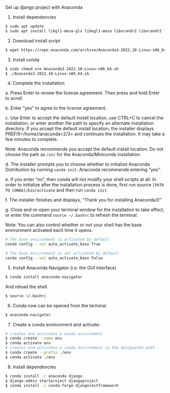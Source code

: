 Set up django project with Anaconda

1. Install dependencies

```bash
$ sudo apt update
$ sudo apt install libgl1-mesa-glx libegl1-mesa libxrandr2 libxrandr2 libxss1 libxcursor1 libxcomposite1 libasound2 libxi6 libxtst6
```

2. Download install script

```bash
$ wget https://repo.anaconda.com/archive/Anaconda3-2022.10-Linux-x86_64.sh
```

3. Install conda

```bash
$ sudo chmod u+x Anaconda3-2022.10-Linux-x86_64.sh
$ ./Anaconda3-2022.10-Linux-x86_64.sh
```

4. Complete the installation

a. Press Enter to review the license agreement. Then press and hold Enter to scroll.

b. Enter “yes” to agree to the license agreement.

c. Use Enter to accept the default install location, use CTRL+C to cancel the installation, or enter another file path to specify an alternate installation directory. If you accept the default install location, the installer displays PREFIX=/home/<USER>/anaconda<2/3> and continues the installation. It may take a few minutes to complete.

Note: Anaconda recommends you accept the default install location. Do not choose the path as `/usr` for the Anaconda/Miniconda installation.

d. The installer prompts you to choose whether to initialize Anaconda Distribution by running `conda init`. Anaconda recommends entering “yes”.

e. If you enter “no”, then conda will not modify your shell scripts at all. In order to initialize after the installation process is done, first run source `[PATH TO CONDA]/bin/activate` and then run `conda init`.

f. The installer finishes and displays, “Thank you for installing Anaconda3!”

g. Close and re-open your terminal window for the installation to take effect, or enter the command `source ~/.bashrc` to refresh the terminal.

Note: You can also control whether or not your shell has the base environment activated each time it opens.

```bash
# The base environment is activated by default
conda config --set auto_activate_base True

# The base environment is not activated by default
conda config --set auto_activate_base False
```
5. Install Anaconda Navigator (i.e. the GUI interface)

```bash
$ conda install anaconda-navigator
```

And reload the shell.

```bash
$ source ~/.bashrc
```
6. Conda now can be opened from the terminal

```bash
$ anaconda-navigator
```

7. Create a conda environment and activate:

```bash
# creates and activates a conda environment 
$ conda create --name env
$ conda activate env
# creates and activates a conda environment in the designated path
$ conda create --prefix ./env
$ conda activate ./env
```

8. Install dependencies

```bash
$ conda install -c anaconda django
$ django-admin startproject djangoproject
$ conda install -c conda-forge djangorestframework
```
